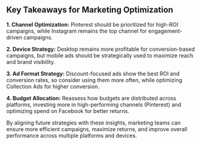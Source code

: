 ## Key Takeaways for Marketing Optimization
**1. Channel Optimization:**
Pinterest should be prioritized for high-ROI campaigns, while Instagram remains the top channel for engagement-driven campaigns.

**2. Device Strategy:**
Desktop remains more profitable for conversion-based campaigns, but mobile ads should be strategically used to maximize reach and brand visibility.

**3. Ad Format Strategy:**
Discount-focused ads show the best ROI and conversion rates, so consider using them more often, while optimizing Collection Ads for higher conversion.

**4. Budget Allocation:**
Reassess how budgets are distributed across platforms, investing more in high-performing channels (Pinterest) and optimizing spend on Facebook for better returns.

By aligning future strategies with these insights, marketing teams can ensure more efficient campaigns, maximize returns, and improve overall performance across multiple platforms and devices.
